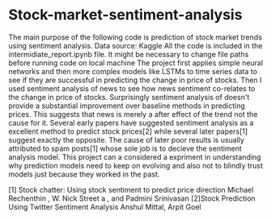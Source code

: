 # Stock-market-sentiment-analysis
The main purpose of the following code is prediction of stock market trends using sentiment analysis. 
Data source: Kaggle
All the code is included in the intermidiate_report.ipynb file. It might be necessary to change file paths before running code on local machine 
The project first applies simple neural networks and then more complex models like LSTMs to time series data to see if they are successful in predicting the change in price of stocks.
Then I used sentiment analysis of news to see how news sentiment co-relates to the change in price of stocks. Surprisingly sentiment analysis of doesn't provide a substantial improvement over baseline methods in predicting prices. This suggests that news is merely a after effect of the trend not the cause for it.
Several early papers have suggested sentiment analysis as a excellent method to predict stock prices[2] while several later papers[1] suggest exactly the opposite. The cause of later poor results is usually attributed to spam posts[1] whose sole job is to decieve the sentiment analysis model. This project can a considered a expriment in understanding why prediction models need to keep on evolving and also not to blindly trust models just because they worked in the past.

[1] Stock chatter: Using stock sentiment to predict price direction Michael Rechenthin , W. Nick Street a , and Padmini Srinivasan
[2]Stock Prediction Using Twitter Sentiment Analysis Anshul Mittal, Arpit Goel
 

